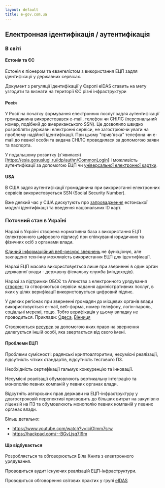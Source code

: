 ```yaml
---
layout: default
title: e-gov.com.ua
---
```


## Електронная ідентифікація / аутентифікація

### В світі

#### Естонія та ЄС

Естонія є піонером та євангелістом з використання ЕЦП задля ідентифікації у державних сервісах.

Документ з регуляції ідентифікації у Європі eIDAS ставить на мету узгодити та визнати на території ЄС
різні інфраструктури

#### Росія

У Росії на початку формування електронних послуг задля аутентифікації громадянина
використовався е-mail, телефон чи СНІЛС
(персональний номер, подібний до американського SSN).
Це дозволило швидко розробляти державні електронні сервіси, не загострюючи уваги на проблему надійної ідентифікації.
При цьому "прив'язка" телефона чи e-mail до певної особи та видача СНІЛС проводилася за допомогою заяви та паспорта.

У подальшому розвитку (з'явилася)[https://esia.gosuslugi.ru/idp/authn/CommonLogin]
і можливість аутентифікації за допомогою ЕЦП
чи [універсальної електронної картки](http://www.uecard.ru/for-citizens/).

#### USA

В США задля аутентифікації громадянина при використанні електронних сервісів
використовується SSN (Social Security Number).

Вже деякий час у США дискутують про [запровадження](http://www.nextgov.com/mobile/2011/09/group-urges-us-to-adopt-electronic-id-cards-for-citizens/49781/)
естонської моделі ідентифікації та введення національних ID карт.

### Поточний стан в Україні

Наразі в Україні створена нормативна база з використання ЕЦП (електронного цифрового підпису)
при спілкуванні юридичних та фізичних осіб з органами влади.

[Єдиний інформаційний веб-ресурс звернень](http://z.gov.ua/) не функціонує,
але закладено технічну можливість використання ЕЦП для ідентифікації.

Наразі ЕЦП масово використовується лише при зверненні
в один орган державної влади - державну фіскальну служба (міндоходів).

Наразі за підтримки ОБСЄ та Агенства з електронного урядування [створені](https://e-dabi.gov.ua/)
та створюються сервіси надання адміністративних послуг, в яких у цілях верифікації використовується цифровий підпис.

У деяких регіонах при зверненні громадян до місцевих органів влади використовується e-mail, веб-форма, номер телефону, логін-пароль, соціальні мережі, тощо.
Тобто верифікація у цьому випадку не проводиться. Приклади: [Одеса](http://omr.gov.ua/appeals/), [Вінниця](http://my.vmr.gov.ua/)

Створюються [ресурси](https://dostup.pravda.com.ua) за допомогою яких
право на звернення делегується іншій особі, яка звертається від свого імені.

#### Проблеми ЕЦП

Проблеми сумісності: радянські криптоалгоритми, несумісні реалізації,
відсутність чітких стандартів, відсутність тестового ПЗ.

Необхідність сертифікації гальмує конкуренцію та інновації.

Несумісні реалізації обумовлюють вертикальну інтеграцію та монополію певних компаній
у певних органах влади.

Відсутніть авторських прав держави на ЕЦП-інфраструктуру у довгостроковій перспективі
призводить до більших витрат на закупівлю ліцензій на ПЗ та обумовлюють монополію певних компаній
у певних органах влади.

Більш детально:

* https://www.youtube.com/watch?v=lciOImm7srw
* https://hackpad.com/--BGvLjsq7I9m

#### Що відбувається

Розробляється та обговорюється Біла Книга з електронного урядування.

Проводиться аудит існуючих реалізацій ЕЦП-інфраструктури.

Проводиться обговорення світових практих у групі [eIDAS](https://www.facebook.com/groups/eIDAS.UA/)
